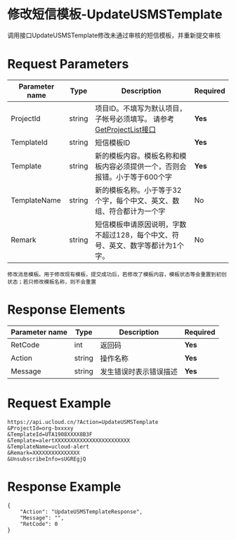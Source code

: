 # 修改短信模板-UpdateUSMSTemplate

调用接口UpdateUSMSTemplate修改未通过审核的短信模板，并重新提交审核

# Request Parameters
|Parameter name|Type|Description|Required|
|---|---|---|---|
|ProjectId|string|项目ID。不填写为默认项目，子帐号必须填写。 请参考[GetProjectList接口](api/summary/get_project_list)|**Yes**|
|TemplateId|string|短信模板ID|**Yes**|
|Template|string|新的模板内容。模板名称和模板内容必须提供一个，否则会报错。小于等于600个字|**Yes**|
|TemplateName|string|新的模板名称。小于等于32个字，每个中文、英文、数组、符合都计为一个字|No|
|Remark|string|短信模板申请原因说明，字数不超过128，每个中文、符号、英文、数字等都计为1个字。|No|

```
修改消息模板。用于修改现有模板，提交成功后，若修改了模板内容，模板状态等会重置到初创状态；若只修改模板名称，则不会重置
```

# Response Elements
|Parameter name|Type|Description|Required|
|---|---|---|---|
|RetCode|int|返回码|**Yes**|
|Action|string|操作名称|**Yes**|
|Message|string|发生错误时表示错误描述|**Yes**|

# Request Example
```
https://api.ucloud.cn/?Action=UpdateUSMSTemplate
&ProjectId=org-bxxxxy
&TemplateId=UTA1908XXXX8B3F
&Template=alertXXXXXXXXXXXXXXXXXXXXXXXX
&TemplateName=ucloud-alert
&Remark=XXXXXXXXXXXXXXX
&UnsubscribeInfo=sUGREgjQ
```

# Response Example
```
{
    "Action": "UpdateUSMSTemplateResponse", 
    "Message": "", 
    "RetCode": 0
}
```

